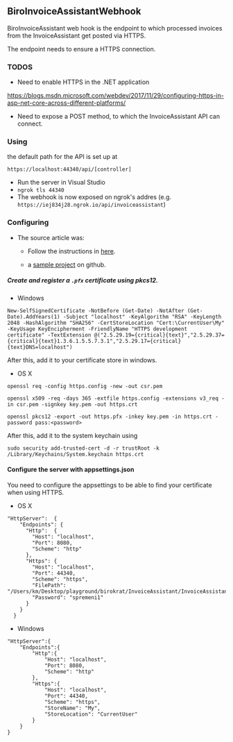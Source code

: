 ## BiroInvoiceAssistantWebhook

BiroInvoiceAssistant web hook is the endpoint to which processed invoices from the InvoiceAssistant get posted via HTTPS.

The endpoint needs to ensure a HTTPS connection.


### TODOS

- Need to enable HTTPS in the .NET application

https://blogs.msdn.microsoft.com/webdev/2017/11/29/configuring-https-in-asp-net-core-across-different-platforms/

- Need to expose a POST method, to which the InvoiceAssistant API can connect.

### Using

the default path for the API is set up at 
```
https://localhost:44340/api/[controller]
```

- Run the server in Visual Studio
- ```ngrok tls 44340```
- The webhook is now exposed on ngrok's addres (e.g. ```https://iej834j28.ngrok.io/api/invoiceassistant```)


### Configuring

- The source article was:
	- Follow the instructions in [here](https://blogs.msdn.microsoft.com/webdev/2017/11/29/configuring-https-in-asp-net-core-across-different-platforms/).

	- a [sample project](https://github.com/aspnet/samples/blob/master/samples/aspnetcore/security/KestrelHttps/KestrelServerOptionsExtensions.cs) on github.

##### Create and register a ```.pfx``` certificate using pkcs12.
- Windows

```
New-SelfSignedCertificate -NotBefore (Get-Date) -NotAfter (Get-Date).AddYears(1) -Subject "localhost" -KeyAlgorithm "RSA" -KeyLength 2048 -HashAlgorithm "SHA256" -CertStoreLocation "Cert:\CurrentUser\My" -KeyUsage KeyEncipherment -FriendlyName "HTTPS development certificate" -TextExtension @("2.5.29.19={critical}{text}","2.5.29.37={critical}{text}1.3.6.1.5.5.7.3.1","2.5.29.17={critical}{text}DNS=localhost")
```

After this, add it to your certificate store in windows.

- OS X

```
openssl req -config https.config -new -out csr.pem

openssl x509 -req -days 365 -extfile https.config -extensions v3_req -in csr.pem -signkey key.pem -out https.crt

openssl pkcs12 -export -out https.pfx -inkey key.pem -in https.crt -password pass:<password>
```

After this, add it to the system keychain using

```
sudo security add-trusted-cert -d -r trustRoot -k /Library/Keychains/System.keychain https.crt
```

#### Configure the server with appsettings.json

You need to configure the appsettings to be able to find your certificate when using HTTPS.

- OS X
```
"HttpServer":  {
    "Endpoints": {
      "Http":  {
        "Host": "localhost",
        "Port": 8080,
        "Scheme": "http"
      },
      "Https": {
        "Host": "localhost",
        "Port": 44340,
        "Scheme": "https",
        "FilePath": "/Users/km/Desktop/playground/birokrat/InvoiceAssistant/InvoiceAssistantWebhook/certificate_config/https.pfx",
        "Password": "spremeni1"
      }
    }
  }
```

- Windows

```
"HttpServer":{
    "Endpoints":{
        "Http":{
            "Host": "localhost",
            "Port": 8080,
            "Scheme": "http"
        },
        "Https":{
            "Host": "localhost",
            "Port": 44340,
            "Scheme": "https",
            "StoreName": "My",
            "StoreLocation": "CurrentUser"
        }
    }
}
```